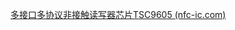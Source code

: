 [多接口多协议非接触读写器芯片TSC9605 (nfc-ic.com)](http://www.nfc-ic.com/RFIDNFC_productDetailed?product_id=32#43b2)